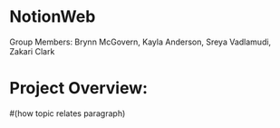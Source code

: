 # NotionWeb
Group Members: Brynn McGovern, Kayla Anderson, Sreya Vadlamudi, Zakari Clark

# Project Overview:


#(how topic relates paragraph)
